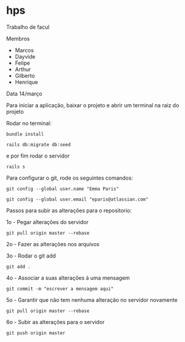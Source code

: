# hps
Trabalho de facul

Membros
- Marcos
- Dayvide
- Felipe
- Arthur
- Gilberto
- Henrique

Data 14/março

Para iniciar a aplicação, baixar o projeto e abrir um terminal na raiz do projeto

Rodar no terminal:

```
bundle install
```

```
rails db:migrate db:seed
```

e por fim rodar o servidor

```
rails s
```


Para configurar o git, rode os seguintes comandos:

```
git config --global user.name "Emma Paris"
```
```
git config --global user.email "eparis@atlassian.com"
```

Passos para subir as alterações para o repositorio:

1o - Pegar alterações do servidor
```
git pull origin master --rebase
```
2o - Fazer as alterações nos arquivos

3o - Rodar o git add 
```
git add .
```
4o - Associar a suas alterações à uma mensagem
```
git commit -m "escrever a mensagem aqui"
```
5o - Garantir que não tem nenhuma alteração no servidor novamente
```
git pull origin master --rebase
```
6o - Subir as alterações para o servidor
```
git push origin master
```



